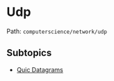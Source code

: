# Udp

Path: `computerscience/network/udp`

## Subtopics
- [Quic Datagrams](./quic_datagrams/README.md)
